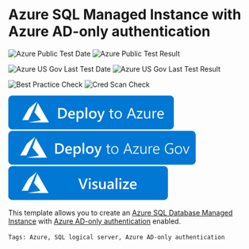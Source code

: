 # Azure SQL Managed Instance with Azure AD-only authentication

![Azure Public Test Date](https://azurequickstartsservice.blob.core.windows.net/badges/quickstarts/microsoft.sql/sql-managed-instance-aad-only-auth/PublicLastTestDate.svg)
![Azure Public Test Result](https://azurequickstartsservice.blob.core.windows.net/badges/quickstarts/microsoft.sql/sql-managed-instance-aad-only-auth/PublicDeployment.svg)

![Azure US Gov Last Test Date](https://azurequickstartsservice.blob.core.windows.net/badges/quickstarts/microsoft.sql/sql-managed-instance-aad-only-auth/FairfaxLastTestDate.svg)
![Azure US Gov Last Test Result](https://azurequickstartsservice.blob.core.windows.net/badges/quickstarts/microsoft.sql/sql-managed-instance-aad-only-auth/FairfaxDeployment.svg)

![Best Practice Check](https://azurequickstartsservice.blob.core.windows.net/badges/quickstarts/microsoft.sql/sql-managed-instance-aad-only-auth/BestPracticeResult.svg)
![Cred Scan Check](https://azurequickstartsservice.blob.core.windows.net/badges/quickstarts/microsoft.sql/sql-managed-instance-aad-only-auth/CredScanResult.svg)

[![Deploy To Azure](https://raw.githubusercontent.com/Azure/azure-quickstart-templates/master/1-CONTRIBUTION-GUIDE/images/deploytoazure.svg?sanitize=true)](https://portal.azure.com/#create/Microsoft.Template/uri/https%3A%2F%2Fraw.githubusercontent.com%2FAzure%2Fazure-quickstart-templates%2Fmaster%2Fquickstarts%2Fmicrosoft.sql%2Fsql-managed-instance-aad-only-auth%2Fazuredeploy.json)
[![Deploy To Azure US Gov](https://raw.githubusercontent.com/Azure/azure-quickstart-templates/master/1-CONTRIBUTION-GUIDE/images/deploytoazuregov.svg?sanitize=true)](https://portal.azure.us/#create/Microsoft.Template/uri/https%3A%2F%2Fraw.githubusercontent.com%2FAzure%2Fazure-quickstart-templates%2Fmaster%2Fquickstarts%2Fmicrosoft.sql%2Fsql-managed-instance-aad-only-auth%2Fazuredeploy.json)
[![Visualize](https://raw.githubusercontent.com/Azure/azure-quickstart-templates/master/1-CONTRIBUTION-GUIDE/images/visualizebutton.svg?sanitize=true)](http://armviz.io/#/?load=https%3A%2F%2Fraw.githubusercontent.com%2FAzure%2Fazure-quickstart-templates%2Fmaster%2Fquickstarts%2Fmicrosoft.sql%2Fsql-managed-instance-aad-only-auth%2Fazuredeploy.json)

This template allows you to create an [Azure SQL Database Managed Instance](https://docs.microsoft.com/azure/azure-sql/managed-instance/sql-managed-instance-paas-overview) with [Azure AD-only authentication](https://docs.microsoft.com/azure/azure-sql/database/authentication-aad-only-auth) enabled.

`Tags: Azure, SQL logical server, Azure AD-only authentication`
